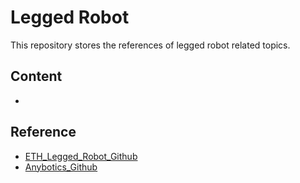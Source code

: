 # Legged Robot

This repository stores the references of legged robot related topics.

## Content
-

## Reference
- [ETH_Legged_Robot_Github](https://github.com/leggedrobotics)
- [Anybotics_Github](https://github.com/ANYbotics)
